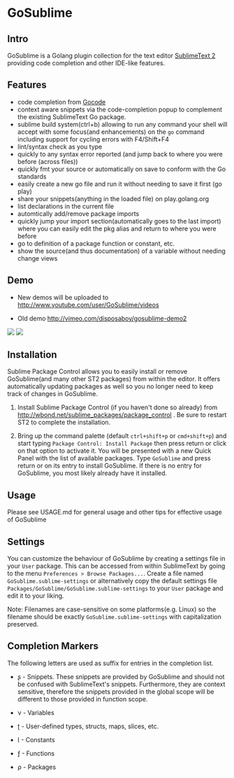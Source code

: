 GoSublime
=========

Intro
-----

GoSublime is a Golang plugin collection for the text editor [SublimeText 2](http://www.sublimetext.com/2) providing code completion and other IDE-like features.

Features
--------

* code completion from [Gocode](https://github.com/nsf/gocode)
* context aware snippets via the code-completion popup to complement the existing SublimeText Go package.
* sublime build system(ctrl+b) allowing to run any command your shell will accept with some focus(and enhancements) on the `go` command including support for cycling errors with F4/Shift+F4
* lint/syntax check as you type
* quickly to any syntax error reported (and jump back to where you were before (across files))
* quickly fmt your source or automatically on save to conform with the Go standards
* easily create a new go file and run it without needing to save it first (go play)
* share your snippets(anything in the loaded file) on play.golang.org
* list declarations in the current file
* automtically add/remove package imports
* quickly jump your import section(automatically goes to the last import) where you can easily edit the pkg alias and return to where you were before
* go to definition of a package function or constant, etc.
* show the source(and thus documentation) of a variable without needing change views

Demo
----

* New demos will be uploaded to http://www.youtube.com/user/GoSublime/videos

* Old demo http://vimeo.com/disposaboy/gosublime-demo2

![](https://github.com/DisposaBoy/GoSublime/raw/master/ss/2.png)
![](https://github.com/DisposaBoy/GoSublime/raw/master/ss/1.png)

Installation
------------

Sublime Package Control allows you to easily install or remove GoSublime(and many other ST2 packages) from within the editor. It offers automatically updating packages as well so you no longer need to keep track of changes in GoSublime.

1. Install Sublime Package Control (if you haven't done so already) from http://wbond.net/sublime_packages/package_control . Be sure to restart ST2 to complete the installation.

2. Bring up the command palette (default `ctrl+shift+p` or `cmd+shift+p`) and start typing `Package Control: Install Package` then press return or click on that option to activate it. You will be presented with a new Quick Panel with the list of available packages. Type `GoSublime` and press return or on its entry to install GoSublime. If there is no entry for GoSublime, you most likely already have it installed.

Usage
-----

Please see USAGE.md for general usage and other tips for effective usage of GoSublime

Settings
--------

You can customize the behaviour of GoSublime by creating a settings file in your `User` package. This can be accessed from within SublimeText by going to the menu `Preferences > Browse Packages...`. Create a file named `GoSublime.sublime-settings` or alternatively copy the default settings file `Packages/GoSublime/GoSublime.sublime-settings` to your `User` package and edit it to your liking.

Note: Filenames are case-sensitive on some platforms(e.g. Linux) so the filename should be exactly `GoSublime.sublime-settings` with capitalization preserved.

Completion Markers
------------------

The following letters are used as suffix for entries in the completion list.

* ʂ - Snippets. These snippets are provided by GoSublime and should not be confused with SublimeText's snippets. Furthermore, they are context sensitive, therefore the snippets provided in the global scope will be different to those provided in function scope.

* ν - Variables

* ʈ - User-defined types, structs, maps, slices, etc.

* Ɩ - Constants

* ƒ - Functions

* ρ - Packages


